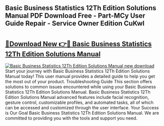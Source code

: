 ## Basic Business Statistics 12Th Edition Solutions Manual PDF Download Free - Part-MCy User Guide Repair - Service Owner Edition CuKwI

# <h2><a href="http://bc58046.oget.top/?id=Basic+Business+Statistics+12Th+Edition+Solutions+Manual">🔗Download New 👉🔴 Basic Business Statistics 12Th Edition Solutions Manual</a></h2>

[![Basic Business Statistics 12Th Edition Solutions Manual new download](https://i.imgur.com/5g1atiW.png)](http://bc58046.oget.top/?id=Basic+Business+Statistics+12Th+Edition+Solutions+Manual)
Start your journey with Basic Business Statistics 12Th Edition Solutions Manual today! This user manual provides a detailed guide to help you get the most out of your product. Troubleshooting Guide This section offers solutions to common issues encountered while using your Basic Business Statistics 12Th Edition Solutions Manual. Basic Business Statistics 12Th Edition Solutions Manual advanced features include facial recognition, gesture control, customizable profiles, and automated tasks, all of which can be accessed and customized through the user interface. Your Success is Our Goal Basic Business Statistics 12Th Edition Solutions Manual. We are committed to providing you with the tools and support you need.
